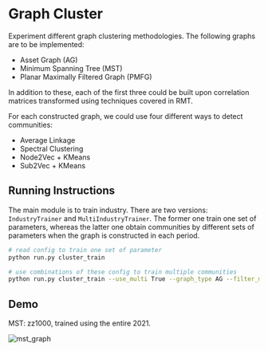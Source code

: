 # Graph Cluster

Experiment different graph clustering methodologies. The following graphs are to be implemented:

- Asset Graph (AG)
- Minimum Spanning Tree (MST)
- Planar Maximally Filtered Graph (PMFG)

In addition to these, each of the first three could be built upon correlation matrices transformed using techniques covered in RMT.

For each constructed graph, we could use four different ways to detect communities:

- Average Linkage
- Spectral Clustering
- Node2Vec + KMeans
- Sub2Vec + KMeans

## Running Instructions

The main module is to train industry. There are two versions: ```IndustryTrainer``` and ```MultiIndustryTrainer```. The former one train one set of parameters, whereas the latter one obtain communities by different sets of parameters when the graph is constructed in each period.

```bash
# read config to train one set of parameter
python run.py cluster_train 

# use combinations of these config to train multiple communities
python run.py cluster_train --use_multi True --graph_type AG --filter_mode 0 --multi_num_clusters 5 10 20 30 40 60 --multi_clustering_type spectral node2vec sub2vec 
```

## Demo

MST: zz1000, trained using the entire 2021.

![mst_graph](../../out/graph_fig/mst_20210104_20211231_zz1000.png)
